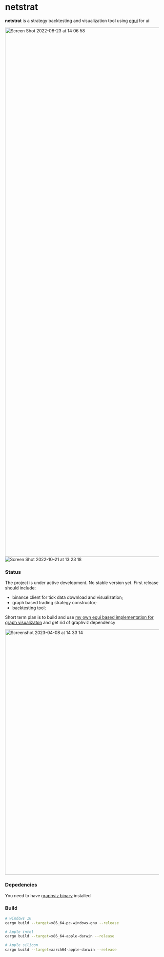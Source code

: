 # netstrat
**netstrat** is a strategy backtesting and visualization tool using [egui](https://github.com/emilk/egui) for ui

<img width="1728" alt="Screen Shot 2022-08-23 at 14 06 58" src="https://user-images.githubusercontent.com/32969427/186132111-9bce80c2-fe13-4208-9d02-2ede064d5ed5.png">

<img alt="Screen Shot 2022-10-21 at 13 23 18" src="https://user-images.githubusercontent.com/32969427/197162032-ba3efb31-af82-4f41-ad0b-25de5bc4834e.png">

### Status
The project is under active development. No stable version yet. First release should include:
- binance client for tick data download and visualization;
- graph based trading strategy constructor;
- backtesting tool;

Short term plan is to build and use [my own egui based implementation for graph visualizaton](https://github.com/blitzarx1/egui_graph) and get rid of graphviz dependency

<img width="801" alt="Screenshot 2023-04-08 at 14 33 14" src="https://user-images.githubusercontent.com/32969427/230716665-b86ac6c5-b94f-4354-85c8-5d55dd3d380f.png">

### Depedencies
You need to have [graphviz binary](https://graphviz.org/download/) installed

### Build
```bash
# windows 10
cargo build --target=x86_64-pc-windows-gnu --release
```
```bash
# Apple intel
cargo build --target=x86_64-apple-darwin --release
```
```bash
# Apple silicon
cargo build --target=aarch64-apple-darwin --release
```
